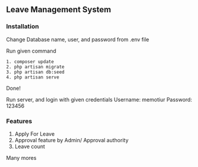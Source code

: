 ## Leave Management System

### Installation

Change Database name, user, and password from .env file

Run given command 
```
1. composer update
2. php artisan migrate
3. php artisan db:seed
4. php artisan serve
```

Done!

Run server, and login with given credentials
Username: memotiur
Password: 123456

### Features

1. Apply For Leave
2. Approval feature by Admin/ Approval authority
3. Leave count

Many mores

